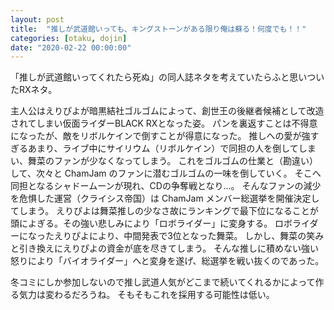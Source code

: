 ```yaml
---
layout: post
title:  "推しが武道館いっても、キングストーンがある限り俺は蘇る！何度でも！！"
categories: [otaku, dojin]
date: "2020-02-22 00:00:00"
---
```


「推しが武道館いってくれたら死ぬ」の同人誌ネタを考えていたらふと思いついたRXネタ。

主人公はえりぴよが暗黒結社ゴルゴムによって、創世王の後継者候補として改造されてしまい仮面ライダーBLACK RXとなった姿。
パンを裏返すことは不得意になったが、敵をリボルケインで倒すことが得意になった。
推しへの愛が強すぎるあまり、ライブ中にサイリウム（リボルケイン）で同担の人を倒してしまい、舞菜のファンが少なくなってしまう。
これをゴルゴムの仕業と（勘違い）して、次々と ChamJam のファンに潜むゴルゴムの一味を倒していく。
そこへ同担となるシャドームーンが現れ、CDの争奪戦となり...。
そんなファンの減少を危惧した運営（クライシス帝国）は ChamJam メンバー総選挙を開催決定してしまう。
えりぴよは舞菜推しの少なさ故にランキングで最下位になることが頭によぎる。その強い悲しみにより「ロボライダー」に変身する。
ロボライダーになったえりぴよにより、中間発表で3位となった舞菜。
しかし、舞菜の笑みと引き換えにえりぴよの資金が底を尽きてしまう。
そんな推しに積めない強い怒りにより「バイオライダー」へと変身を遂げ、総選挙を戦い抜くのであった。

冬コミにしか参加しないので推し武道人気がどこまで続いてくれるかによって作る気力は変わるだろうね。
そもそもこれを採用する可能性は低い。

